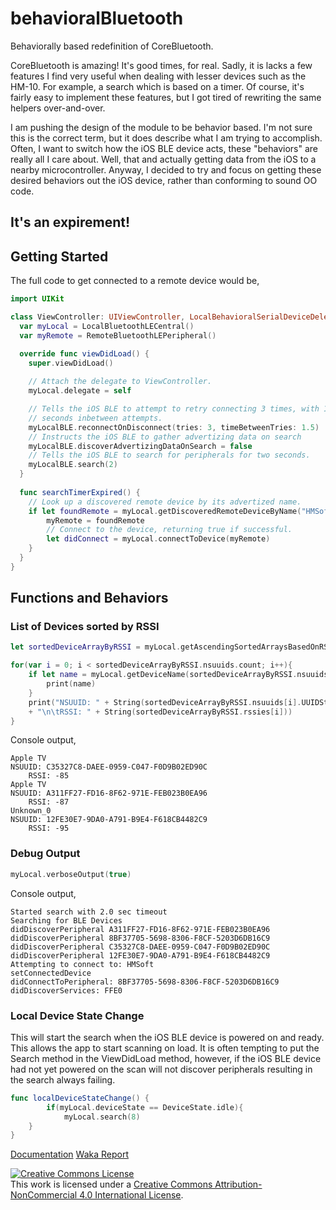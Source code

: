 # behavioralBluetooth
Behaviorally based redefinition of CoreBluetooth.

CoreBluetooth is amazing! It's good times, for real.  Sadly, it is lacks a few features I find very useful when dealing with lesser devices such as the HM-10.  For example, a search which is based on a timer.  Of course, it's fairly easy to implement these features, but I got tired of rewriting the same helpers over-and-over.

I am pushing the design of the module to be behavior based.  I'm not sure this is the correct term, but it does describe what I am trying to accomplish.  Often, I want to switch how the iOS BLE device acts, these "behaviors" are really all I care about.  Well, that and actually getting data from the iOS to a nearby microcontroller.  Anyway, I decided to try and focus on getting these desired behaviors out the iOS device, rather than conforming to sound OO code.

## It's an expirement!

## Getting Started
The full code to get connected to a remote device would be,
```swift
import UIKit

class ViewController: UIViewController, LocalBehavioralSerialDeviceDelegate {
  var myLocal = LocalBluetoothLECentral()
  var myRemote = RemoteBluetoothLEPeripheral()

  override func viewDidLoad() {
    super.viewDidLoad()
    
    // Attach the delegate to ViewController.
    myLocal.delegate = self

    // Tells the iOS BLE to attempt to retry connecting 3 times, with 1.5
    // seconds inbetween attempts.
    myLocalBLE.reconnectOnDisconnect(tries: 3, timeBetweenTries: 1.5)
    // Instructs the iOS BLE to gather advertizing data on search
    myLocalBLE.discoverAdvertizingDataOnSearch = false
    // Tells the iOS BLE to search for peripherals for two seconds.
    myLocalBLE.search(2)
  }
  
  func searchTimerExpired() {
    // Look up a discovered remote device by its advertized name.
    if let foundRemote = myLocal.getDiscoveredRemoteDeviceByName("HMSoft"){
        myRemote = foundRemote
        // Connect to the device, returning true if successful.
        let didConnect = myLocal.connectToDevice(myRemote)
    }
  }
}
```

## Functions and Behaviors

### List of Devices sorted by RSSI

```swift
let sortedDeviceArrayByRSSI = myLocal.getAscendingSortedArraysBasedOnRSSI()

for(var i = 0; i < sortedDeviceArrayByRSSI.nsuuids.count; i++){
    if let name = myLocal.getDeviceName(sortedDeviceArrayByRSSI.nsuuids[i]){
        print(name)
    }
    print("NSUUID: " + String(sortedDeviceArrayByRSSI.nsuuids[i].UUIDString) 
    + "\n\tRSSI: " + String(sortedDeviceArrayByRSSI.rssies[i]))
}

```

Console output,
```
Apple TV
NSUUID: C35327C8-DAEE-0959-C047-F0D9B02ED90C
	RSSI: -85
Apple TV
NSUUID: A311FF27-FD16-8F62-971E-FEB023B0EA96
	RSSI: -87
Unknown_0
NSUUID: 12FE30E7-9DA0-A791-B9E4-F618CB4482C9
	RSSI: -95
```

### Debug Output

``` swift 
myLocal.verboseOutput(true)
```

Console output,
```
Started search with 2.0 sec timeout
Searching for BLE Devices
didDiscoverPeripheral A311FF27-FD16-8F62-971E-FEB023B0EA96
didDiscoverPeripheral 8BF37705-5698-8306-F8CF-5203D6DB16C9
didDiscoverPeripheral C35327C8-DAEE-0959-C047-F0D9B02ED90C
didDiscoverPeripheral 12FE30E7-9DA0-A791-B9E4-F618CB4482C9
Attempting to connect to: HMSoft
setConnectedDevice
didConnectToPeripheral: 8BF37705-5698-8306-F8CF-5203D6DB16C9
didDiscoverServices: FFE0
```

### Local Device State Change
This will start the search when the iOS BLE device is powered on and ready.  This allows the app to start scanning on load.  It is often tempting to put the Search method in the ViewDidLoad method, however, if the iOS BLE device had not yet powered on the scan will not discover peripherals resulting in the search always failing.

```swift
func localDeviceStateChange() {
        if(myLocal.deviceState == DeviceState.idle){
            myLocal.search(8)
	}
}
```

[Documentation](http://ladvien.github.io/jazzy/behavioralBluetooth/index.html)
[Waka Report](https://wakatime.com/@ladvien/projects/ysdncpuqyt?start=2016-01-25&end=2016-01-31)

<a rel="license" href="http://creativecommons.org/licenses/by-nc/4.0/"><img alt="Creative Commons License" style="border-width:0" src="https://i.creativecommons.org/l/by-nc/4.0/88x31.png" /></a><br />This work is licensed under a <a rel="license" href="http://creativecommons.org/licenses/by-nc/4.0/">Creative Commons Attribution-NonCommercial 4.0 International License</a>.
